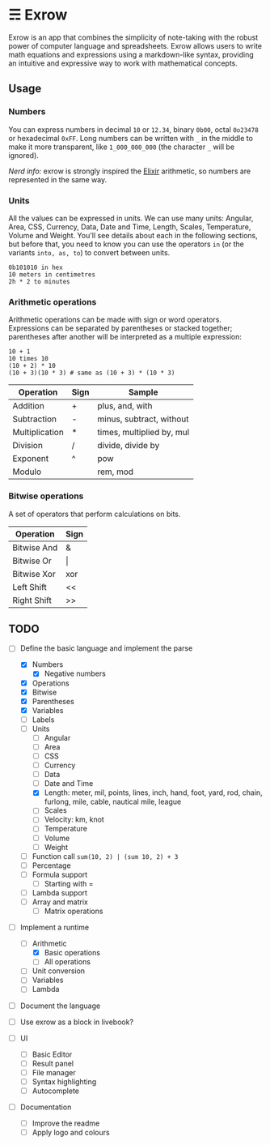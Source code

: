 # ☴ Exrow

Exrow is an app that combines the simplicity of note-taking with the robust power of computer language and spreadsheets. Exrow allows users to write math equations and expressions using a markdown-like syntax, providing an intuitive and expressive way to work with mathematical concepts.

## Usage

### Numbers

You can express numbers in decimal `10` or `12.34`, binary `0b00`, octal `0o23478` or hexadecimal `0xFF`. Long numbers can be written with `_` in the middle to make it more transparent, like `1_000_000_000` (the character `_` will be ignored).

*Nerd info:* exrow is strongly inspired the [Elixir](https://elixir-lang.org/getting-started/basic-types.html#basic-arithmetic) arithmetic, so numbers are represented in the same way.

### Units

All the values can be expressed in units. We can use many units: Angular, Area, CSS, Currency, Data, Date and Time, Length, Scales, Temperature, Volume and Weight. You'll see details about each in the following sections, but before that, you need to know you can use the operators `in` (or the variants `into, as, to`) to convert between units.

```
0b101010 in hex
10 meters in centimetres
2h * 2 to minutes
```

### Arithmetic operations

Arithmetic operations can be made with sign or word operators. Expressions can be separated by parentheses or stacked together; parentheses after another will be interpreted as a multiple expression:

```
10 + 1
10 times 10
(10 + 2) * 10
(10 + 3)(10 * 3) # same as (10 + 3) * (10 * 3)
```

|Operation|Sign|Sample|
|---|---|---|
|Addition|+|plus, and, with|
|Subtraction|-|minus, subtract, without|
|Multiplication|\*|times, multiplied by, mul|
|Division|/|divide, divide by|
|Exponent|^|pow|
|Modulo||rem, mod|

### Bitwise operations

A set of operators that perform calculations on bits.

|Operation|Sign|
|---|---|
|Bitwise And|&
|Bitwise Or|\|
|Bitwise Xor|xor|
|Left Shift|<<|
|Right Shift|>>|

## TODO

- [ ] Define the basic language and implement the parse
  - [x] Numbers
    - [x] Negative numbers
  - [x] Operations
  - [x] Bitwise
  - [x] Parentheses
  - [x] Variables
  - [ ] Labels
  - [ ] Units
    - [ ] Angular
    - [ ] Area
    - [ ] CSS
    - [ ] Currency
    - [ ] Data
    - [ ] Date and Time
    - [x] Length: meter, mil, points, lines, inch, hand, foot, yard, rod, chain, furlong, mile, cable, nautical mile, league
    - [ ] Scales
    - [ ] Velocity: km, knot
    - [ ] Temperature
    - [ ] Volume
    - [ ] Weight
  - [ ] Function call `sum(10, 2) | (sum 10, 2) + 3`
  - [ ] Percentage
  - [ ] Formula support
    - [ ] Starting with =
  - [ ] Lambda support
  - [ ] Array and matrix
    - [ ] Matrix operations
- [ ] Implement a runtime
  - [ ] Arithmetic
    - [x] Basic operations
    - [ ] All operations
  - [ ] Unit conversion
  - [ ] Variables
  - [ ] Lambda
- [ ] Document the language

- [ ] Use exrow as a block in livebook?

- [ ] UI
  - [ ] Basic Editor
  - [ ] Result panel
  - [ ] File manager
  - [ ] Syntax highlighting
  - [ ] Autocomplete

- [ ] Documentation
  - [ ] Improve the readme
  - [ ] Apply logo and colours

